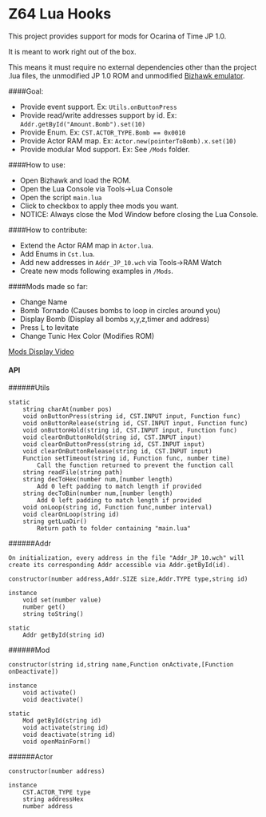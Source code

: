Z64 Lua Hooks
==============

This project provides support for mods for Ocarina of Time JP 1.0.

It is meant to work right out of the box.

This means it must require no external dependencies other than the project .lua files, the unmodified JP 1.0 ROM and unmodified [Bizhawk emulator](http://tasvideos.org/BizHawk.html).

####Goal:
- Provide event support. Ex: `Utils.onButtonPress`
- Provide read/write addresses support by id. Ex: `Addr.getById("Amount.Bomb").set(10) `
- Provide Enum. Ex: `CST.ACTOR_TYPE.Bomb == 0x0010`
- Provide Actor RAM map. Ex: `Actor.new(pointerToBomb).x.set(10)`
- Provide modular Mod support. Ex: See `/Mods` folder.

####How to use:
- Open Bizhawk and load the ROM.
- Open the Lua Console via Tools->Lua Console
- Open the script `main.lua`
- Click to checkbox to apply thee mods you want.
- NOTICE: Always close the Mod Window before closing the Lua Console.
	
####How to contribute:
- Extend the Actor RAM map in `Actor.lua`.
- Add Enums in `Cst.lua`.
- Add new addresses in `Addr_JP_10.wch` via Tools->RAM Watch
- Create new mods following examples in `/Mods`.


####Mods made so far:
- Change Name
- Bomb Tornado (Causes bombs to loop in circles around you)
- Display Bomb	(Display all bombs x,y,z,timer and address)
- Press L to levitate
- Change Tunic Hex Color (Modifies ROM)

[Mods Display Video](https://www.youtube.com/watch?v=kUZ-sWL7h0Q)




#### API

######Utils

	static
		string charAt(number pos)		
		void onButtonPress(string id, CST.INPUT input, Function func)
		void onButtonRelease(string id, CST.INPUT input, Function func)
		void onButtonHold(string id, CST.INPUT input, Function func)		
		void clearOnButtonHold(string id, CST.INPUT input)
		void clearOnButtonPress(string id, CST.INPUT input)
		void clearOnButtonRelease(string id, CST.INPUT input)
		Function setTimeout(string id, Function func, number time)
			Call the function returned to prevent the function call
		string readFile(string path)
		string decToHex(number num,[number length)
			Add 0 left padding to match length if provided
		string decToBin(number num,[number length)
			Add 0 left padding to match length if provided
		void onLoop(string id, Function func,number interval)
		void clearOnLoop(string id)
		string getLuaDir()
			Return path to folder containing "main.lua"
		
	
######Addr

	On initialization, every address in the file "Addr_JP_10.wch" will create its corresponding Addr accessible via Addr.getById(id).

	constructor(number address,Addr.SIZE size,Addr.TYPE type,string id)
	
	instance
		void set(number value)
		number get()
		string toString()
	
	static 
		Addr getById(string id)
		
		
######Mod

	constructor(string id,string name,Function onActivate,[Function onDeactivate])
	
	instance
		void activate()
		void deactivate()
	
	static 
		Mod getById(string id)
		void activate(string id)
		void deactivate(string id)
		void openMainForm()
		
		
######Actor

	constructor(number address)
		
	instance
		CST.ACTOR_TYPE type
		string addressHex
		number address
		
		
		